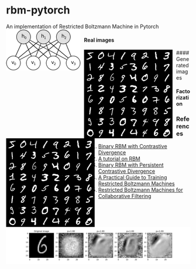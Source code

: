 # rbm-pytorch
An implementation of Restricted Boltzmann Machine in Pytorch
<img src="./output/rbm.png" style="float: left; margin-right: 10px;" />

#### Real images
<img src="./output/real.png" style="float: left; margin-right: 10px;" />
#### Generated images
<img src="./output/real.png" style="float: left; margin-right: 10px;" />

#### Factorization
<img src="./output/factor.png" style="float: left; margin-right: 10px;" />


### References
1. [Binary RBM with Contrastive Divergence](http://www.cs.toronto.edu/~fritz/absps/cdmiguel.pdf)
2. [A tutorial on RBM](http://deeplearning.net/tutorial/rbm.html)
3. [Binary RBM with Persistent Contrastive Divergence](http://www.cs.toronto.edu/~tijmen/pcd/pcd.pdf)
4. [A Practical Guide to Training Restricted Boltzmann Machines](https://www.cs.toronto.edu/~hinton/absps/guideTR.pdf)
5. [Restricted Boltzmann Machines for Collaborative Filtering](https://www.cs.toronto.edu/~rsalakhu/papers/rbmcf.pdf)
